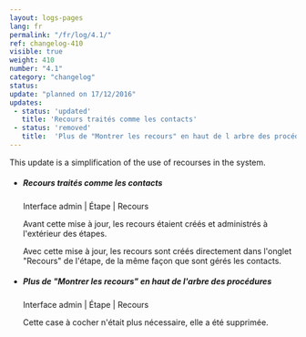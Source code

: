 ```yaml
---
layout: logs-pages
lang: fr
permalink: "/fr/log/4.1/"
ref: changelog-410
visible: true
weight: 410
number: "4.1"
category: "changelog"
status: 
update: "planned on 17/12/2016"
updates:
 - status: 'updated'
   title: 'Recours traités comme les contacts'
 - status: 'removed'
   title:  'Plus de "Montrer les recours" en haut de l arbre des procédures'
---
```


<p class="alert alert-warning">This update is a simplification of the use of recourses in the system.</p>
<ul class="list-view">
  <li>
    <h5>Recours traités comme les contacts</h5>
    <p class="meta-data">Interface admin | Étape | Recours</p>
    <p>Avant cette mise à jour, les recours étaient créés et administrés à l'extérieur des étapes.</p>
    <p>Avec cette mise à jour, les recours sont créés directement dans l'onglet "Recours" de l'étape, de la même façon que sont gérés les contacts.</p>
  </li>  
  <li>
    <h5>Plus de "Montrer les recours" en haut de l'arbre des procédures</h5>
    <p class="meta-data">Interface admin | Étape | Recours</p>
    <p>Cette case à cocher n'était plus nécessaire, elle a été supprimée.</p>
  </li>
</ul>
